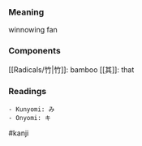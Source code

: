 ### Meaning

winnowing fan

### Components

[[Radicals/竹|竹]]: bamboo [[其]]: that

### Readings

```
- Kunyomi: み
- Onyomi: キ
```

#kanji